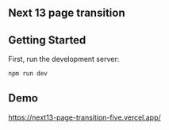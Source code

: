 ## Next 13 page transition

## Getting Started

First, run the development server:

```bash
npm run dev
```

## Demo

https://next13-page-transition-five.vercel.app/